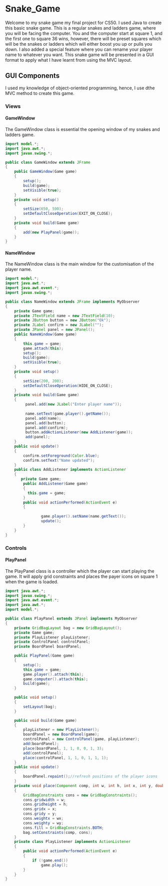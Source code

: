 # Snake_Game
Welcome to my snake game my final project for CS50.  I used Java to create this basic snake game.  This is a regular snakes and ladders game, where you will be facing the computer. You and the computer start at square 1, and the first one to square 36 wins, however, there will be preset squares which will be the snakes or ladders which will either boost you up or pulls you down.  I also added a special feature where you can rename your player name to whatever you want. This snake game will be presented in a GUI format to apply what I have learnt from using the MVC layout.   

## GUI Components
I used my knowledge of object-oriented programming, hence, I use dthe MVC method to create this game.
### Views

#### GameWindow
The GameWindow class is essential the opening window of my snakes and ladders game.   
``` java
import model.*;
import java.awt.*;
import javax.swing.*;

public class GameWindow extends JFrame
{
    public GameWindow(Game game)
    {   
        setup();
        build(game);
        setVisible(true);   
    }
    private void setup()
    {   
        setSize(650, 590);
        setDefaultCloseOperation(EXIT_ON_CLOSE);    
    } 
    private void build(Game game)
    {   
        add(new PlayPanel(game)); 
    }
}
```

#### NameWindow
The NameWindow class is the main window for the customisation of the player name.  
``` java
import model.*;
import java.awt.*;
import java.awt.event.*;
import javax.swing.*;

public class NameWindow extends JFrame implements MyObserver
{   
    private Game game;
    private JTextField name = new JTextField(10);
    private JButton button = new JButton("Ok");
    private JLabel confirm = new JLabel("");
    private JPanel panel = new JPanel();
    public NameWindow(Game game)
    {  
        this.game = game;
        game.attach(this);
        setup();
        build(game);
        setVisible(true);   
    }
    private void setup()
    {   
        setSize(200, 200);
        setDefaultCloseOperation(HIDE_ON_CLOSE);    
    }     
    private void build(Game game)
    {   
         panel.add(new JLabel("Enter player name"));
         
         name.setText(game.player().getName());
         panel.add(name);
         panel.add(button);
         panel.add(confirm);
         button.addActionListener(new AddListener(game));
         add(panel);
    }
    public void update()
    {           
        confirm.setForeground(Color.blue);
        confirm.setText("Name updated");
    }
    public class AddListener implements ActionListener
    {   
       private Game game;
        public AddListener(Game game)
        {   
          this.game = game;
        }
        public void actionPerformed(ActionEvent e)
        {   
            
                game.player().setName(name.getText());
                update();
        }
    }
}

```
### Controls

#### PlayPanel
The PlayPanel class is a controller which the player can start playing the game.  It will apply grid constraints and places the payer icons on square 1 when the game is loaded.

``` java
import java.awt.*;
import javax.swing.*;
import java.awt.event.*;
import java.awt.*;
import model.*;

public class PlayPanel extends JPanel implements MyObserver
{
    private GridBagLayout bag = new GridBagLayout();
    private Game game;
    private PlayListener playListener;
    private ControlPanel controlPanel;
    private BoardPanel boardPanel;

    public PlayPanel(Game game)
    {   
        setup();
        this.game = game;
        game.player().attach(this);
        game.computer().attach(this);
        build(game);   
    }

    public void setup()
    {   
        setLayout(bag);    
    }

    public void build(Game game)
    {
        playListener = new PlayListener();
        boardPanel = new BoardPanel(game);
        controlPanel = new ControlPanel(game, playListener);
        add(boardPanel);
        place(boardPanel, 1, 1, 0, 0, 1, 3);
        add(controlPanel);
        place(controlPanel, 1, 1, 0, 1, 1, 1);
    }
    public void update()
    {
        boardPanel.repaint();//refresh positions of the player icons
    }
    private void place(Component comp, int w, int h, int x, int y, double wx, double wy)
    {
        GridBagConstraints cons = new GridBagConstraints();
        cons.gridwidth = w;
        cons.gridheight = h;
        cons.gridx = x;
        cons.gridy = y;
        cons.weightx = wx;
        cons.weighty = wy;
        cons.fill = GridBagConstraints.BOTH;
        bag.setConstraints(comp, cons);
    }
    private class PlayListener implements ActionListener
    {
        public void actionPerformed(ActionEvent e)
        {
            if (!game.end())
                game.play();
        }
    }
}
```
